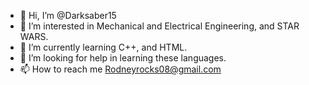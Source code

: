 - 👋 Hi, I’m @Darksaber15
- 👀 I’m interested in Mechanical and Electrical Engineering, and STAR WARS.
- 🌱 I’m currently learning C++, and HTML.
- 💞️ I’m looking for help in learning these languages.
- 📫 How to reach me Rodneyrocks08@gmail.com

<!---
Darksaber15/Darksaber15 is a ✨ special ✨ repository because its `README.md` (this file) appears on your GitHub profile.
You can click the Preview link to take a look at your changes.
--->
